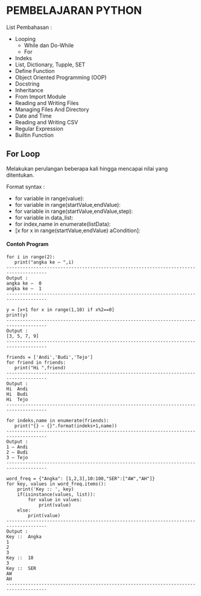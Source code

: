 # PEMBELAJARAN PYTHON
List Pembahasan :
* Looping
  - While dan Do-While
  - For
* Indeks
* List, Dictionary, Tupple, SET
* Define Function
* Object Oriented Programming (OOP)
* Docstring
* Inheritance
* From Import Module
* Reading and Writing Files
* Managing Files And Directory
* Date and Time
* Reading and Writing CSV
* Regular Expression
* Builtin Function

## For Loop
Melakukan perulangan beberapa kali hingga mencapai  nilai yang ditentukan.

Format syntax : 
* for variable in range(value):
* for variable in range(startValue,endValue):
* for variable in range(startValue,endValue,step):
* for variable in data_list:
* for index,name in enumerate(listData):
* [x for x in range(startValue,endValue) aCondition]:

#### Contoh Program
```
for i in range(2):
   print("angka ke – ",i)
-------------------------------------------------------------------------------------
Output :
angka ke –  0
angka ke –  1
-------------------------------------------------------------------------------------
```

```
y = [x+1 for x in range(1,10) if x%2==0]
print(y)
-------------------------------------------------------------------------------------
Output :
[3, 5, 7, 9]
-------------------------------------------------------------------------------------
```

```
friends = ['Andi','Budi','Tejo']
for friend in friends:
   print("Hi ",friend)
-------------------------------------------------------------------------------------
Output :
Hi  Andi
Hi  Budi
Hi  Tejo
-------------------------------------------------------------------------------------
```

```
for indeks,name in enumerate(friends):
   print("{} – {}".format(indeks+1,name))
-------------------------------------------------------------------------------------
Output :
1 – Andi
2 – Budi
3 – Tejo
-------------------------------------------------------------------------------------
```

```
word_freq = {"Angka": [1,2,3],10:100,"SER":["AW","AH"]}
for key, values in word_freq.items():
    print('Key :: ', key)
    if(isinstance(values, list)):
        for value in values:
            print(value)
    else:
        print(value)
-------------------------------------------------------------------------------------
Output :
Key ::  Angka
1
2
3
Key ::  10
3
Key ::  SER
AW
AH
-------------------------------------------------------------------------------------
```

